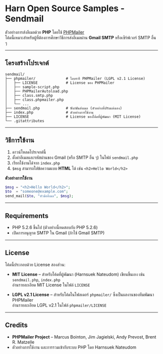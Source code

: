 # Harn Open Source Samples - Sendmail

ตัวอย่างการส่งอีเมลด้วย **PHP** โดยใช้ [PHPMailer](https://github.com/PHPMailer/PHPMailer)  
โค้ดนี้เหมาะสำหรับผู้ที่ต้องการศึกษาวิธีการส่งอีเมลผ่าน **Gmail SMTP** หรือเซิร์ฟเวอร์ SMTP อื่น ๆ  

---

## โครงสร้างโปรเจกต์

```
sendmail/
├── phpmailer/              # ไลบรารี PHPMailer (LGPL v2.1 License)
│   ├── LICENSE             # License ของ PHPMailer
│   ├── sample-script.php
│   ├── PHPMailerAutoload.php
│   ├── class.smtp.php
│   ├── class.phpmailer.php
│   └── ...
├── sendmail.php            # ฟังก์ชันส่งเมล (ตัวอย่างที่ปรับแต่งเอง)
├── index.php               # ตัวอย่างการใช้งาน
├── LICENSE                 # License ของโค้ดที่ผู้พัฒนา (MIT License)
└── .gitattributes
```
---

## วิธีการใช้งาน

1. ดาวน์โหลดโปรเจกต์นี้
2. ตั้งค่าอีเมลและรหัสผ่านของ Gmail (หรือ SMTP อื่น ๆ) ในไฟล์ `sendmail.php`
3. เรียกใช้งานได้จาก `index.php`
4. `$msg` สามารถใส่ข้อความแบบ **HTML** ได้ เช่น `<h2>Hello World</h2>`

**ตัวอย่างการใช้งาน**
```php
$msg = "<h2>Hello World</h2>";
$to  = "someone@example.com";
send_mail($to, "หัวข้ออีเมล", $msg);
```

---

## Requirements

- PHP 5.2.6 ขึ้นไป (ตัวอย่างนี้ทดสอบกับ PHP 5.2.6)
- เปิดการอนุญาต SMTP ใน Gmail (ถ้าใช้ Gmail SMTP)

---

## License

โค้ดนี้ประกอบด้วย License สองส่วน:

- **MIT License** – สำหรับโค้ดที่ผู้พัฒนา (Harnsuek Nateudom) เขียนขึ้นเอง เช่น `sendmail.php`, `index.php`  
  อ่านรายละเอียด MIT License ในไฟล์ `LICENSE`

- **LGPL v2.1 License** – สำหรับโค้ดในโฟลเดอร์ `phpmailer/` ซึ่งเป็นผลงานของทีมพัฒนา PHPMailer  
  อ่านรายละเอียด LGPL v2.1 ในไฟล์ `phpmailer/LICENSE`

---

## Credits

- **PHPMailer Project** – Marcus Bointon, Jim Jagielski, Andy Prevost, Brent R. Matzelle  
- ตัวอย่างการใช้งาน และการรวมเข้ากับระบบ PHP โดย Harnsuek Nateudom

